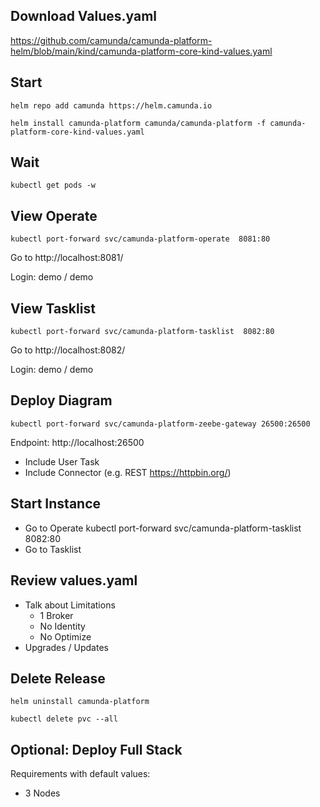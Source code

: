 ## Download Values.yaml
https://github.com/camunda/camunda-platform-helm/blob/main/kind/camunda-platform-core-kind-values.yaml 

## Start
```shell
helm repo add camunda https://helm.camunda.io
```

```shell
helm install camunda-platform camunda/camunda-platform -f camunda-platform-core-kind-values.yaml 
```

## Wait

```shell
kubectl get pods -w
```

## View Operate

```shell
kubectl port-forward svc/camunda-platform-operate  8081:80
```

Go to http://localhost:8081/

Login: demo / demo

## View Tasklist

```shell
kubectl port-forward svc/camunda-platform-tasklist  8082:80
```

Go to http://localhost:8082/

Login: demo / demo

## Deploy Diagram

```shell
kubectl port-forward svc/camunda-platform-zeebe-gateway 26500:26500
```

Endpoint: http://localhost:26500
- Include User Task
- Include Connector (e.g. REST https://httpbin.org/)

## Start Instance
- Go to Operate
kubectl port-forward svc/camunda-platform-tasklist 8082:80
- Go to Tasklist

## Review values.yaml
- Talk about Limitations
    - 1 Broker
    - No Identity
    - No Optimize
- Upgrades / Updates

## Delete Release

```shell
helm uninstall camunda-platform
```

```shell
kubectl delete pvc --all
```

## Optional: Deploy Full Stack

Requirements with default values:
- 3 Nodes
